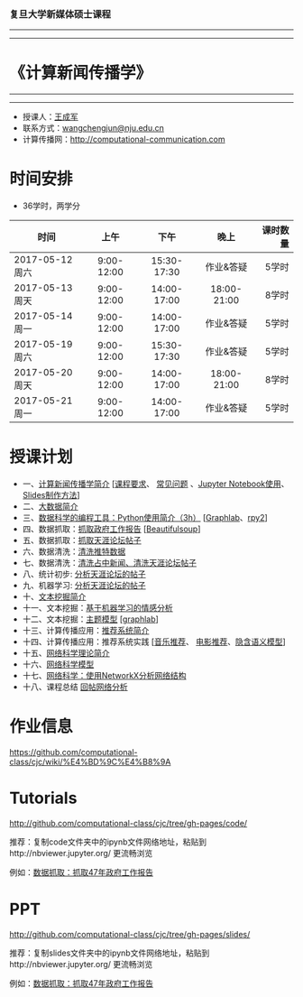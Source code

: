 ### 复旦大学新媒体硕士课程

***
***
# 《计算新闻传播学》
***
***

- 授课人：[王成军](http://chengjun.github.io)
- 联系方式：wangchengjun@nju.edu.cn
- 计算传播网：http://computational-communication.com



# 时间安排

- 36学时，两学分


| 时间          |  上午         |    下午   |晚上        | 课时数量   |
| -------------|:-------------:|:-------------:|:-------------:|-----:|
| 2017-05-12 周六| 9:00-12:00 | 15:30-17:30 | 作业&答疑 | 5学时
| 2017-05-13 周天 | 9:00-12:00 | 14:00-17:00 | 18:00-21:00 | 8学时|
| 2017-05-14 周一 | 9:00-12:00 | 14:00-17:00 | 作业&答疑 | 5学时|
| 2017-05-19 周六 | 9:00-12:00 | 15:30-17:30 | 作业&答疑 | 5学时|
| 2017-05-20 周天 | 9:00-12:00| 14:00-17:00 | 18:00-21:00| 8学时|
| 2017-05-21 周一 | 9:00-12:00 | 14:00-17:00 | 作业&答疑 | 5学时|

# 授课计划

- 一、[计算新闻传播学简介](http://nbviewer.jupyter.org/github/computational-class/cjc/blob/gh-pages/slides/01.intro2cjc.slides.html#) [[课程要求](http://nbviewer.jupyter.org/github/computational-class/cjc/blob/gh-pages/slides/0.about2cjc.slides.html#/)、 [常见问题](http://nbviewer.jupyter.org/github/computational-class/cjc/blob/gh-pages/slides/0.common_questions.slides.html#/) 、[Jupyter Notebook使用](http://nbviewer.jupyter.org/github/computational-class/cjc/blob/gh-pages/slides/01.jupyter_notebook.slides.html#/)、 [Slides制作方法](http://nbviewer.jupyter.org/github/computational-class/cjc/blob/gh-pages/slides/01.slides.slides.html#/)]
- 二、[大数据简介 ](http://nbviewer.jupyter.org/github/computational-class/cjc/blob/gh-pages/slides/02.bigdata.slides.html#/)
- 三、[数据科学的编程工具：Python使用简介（3h）](http://nbviewer.jupyter.org/github/computational-class/cjc/blob/gh-pages/slides/03.python_intro.slides.html#/) [[Graphlab](http://nbviewer.jupyter.org/github/computational-class/cjc/blob/gh-pages/slides/03.graphlab.slides.html#/)、[rpy2](http://nbviewer.jupyter.org/github/computational-class/cjc/blob/gh-pages/slides/03.rpy2.slides.html#/)]
- 四、数据抓取：[抓取政府工作报告](http://nbviewer.jupyter.org/github/computational-class/cjc/blob/gh-pages/slides/04.PythonCrawlerGovernmentReport.slides.html#/) [[Beautifulsoup](http://nbviewer.jupyter.org/github/computational-class/cjc/blob/gh-pages/slides/04.PythonCrawler_beautifulsoup.slides.html#/)]
- 五、数据抓取：[抓取天涯论坛帖子](http://nbviewer.jupyter.org/github/computational-class/cjc/blob/gh-pages/slides/05.PythonCrawler_tianya_threads.slides.html#/)
- 六、数据清洗：[清洗推特数据](http://nbviewer.jupyter.org/github/computational-class/cjc/blob/gh-pages/slides/06.data_cleaning_Tweets.slides.html#/)
- 七、数据清洗：[清洗占中新闻、清洗天涯论坛帖子](http://nbviewer.jupyter.org/github/computational-class/cjc/blob/gh-pages/slides/07.data_cleaning_occupy_central_news.slides.html#/)
- 八、统计初步: [分析天涯论坛的帖子](http://nbviewer.jupyter.org/github/computational-class/cjc/blob/gh-pages/slides/08.analyzing_tianya_thread_network.slides.html#/)
- 九、机器学习: [分析天涯论坛的帖子](http://nbviewer.jupyter.org/github/computational-class/cjc/blob/gh-pages/slides/09.machine_learning_with_sklearn.slides.html#/)
- 十、[文本挖掘简介](http://nbviewer.jupyter.org/github/computational-class/cjc/blob/gh-pages/slides/10.text_minning_gov_report.slides.html#/)
- 十一、文本挖掘：[基于机器学习的情感分析](http://nbviewer.jupyter.org/github/computational-class/cjc/blob/gh-pages/slides/11.sentiment_classifier.slides.html#/)
- 十二、文本挖掘：[主题模型](http://nbviewer.jupyter.org/github/computational-class/cjc/blob/gh-pages/slides/12.topic_models.slides.html#/) [[graphlab](http://nbviewer.jupyter.org/github/computational-class/cjc/blob/gh-pages/slides/12.topic-models-with-graphlab.slides.html#/)]
- 十三、计算传播应用：[推荐系统简介](http://nbviewer.jupyter.org/github/computational-class/cjc/blob/gh-pages/slides/13.recsys_intro.slides.html#/)
- 十四、计算传播应用：推荐系统实践 [[音乐推荐](http://nbviewer.jupyter.org/github/computational-class/cjc/blob/gh-pages/slides/14.millionsong.slides.html#/)、 [电影推荐](http://nbviewer.jupyter.org/github/computational-class/cjc/blob/gh-pages/slides/14.movielens_recommendation-systems.slides.html#/)、[隐含语义模型](http://nbviewer.jupyter.org/github/computational-class/cjc/blob/gh-pages/slides/14.matrix-factorization-demo.slides.html#/)]
- 十五、[网络科学理论简介](http://nbviewer.jupyter.org/github/computational-class/cjc/blob/gh-pages/slides/15.network_science_intro.slides.html#/)
- 十六、[网络科学模型](http://nbviewer.jupyter.org/github/computational-class/cjc/blob/gh-pages/slides/16.network_science_models.slides.html#/)
- 十七、[网络科学：使用NetworkX分析网络结构](http://nbviewer.jupyter.org/github/computational-class/cjc/blob/gh-pages/slides/17.networkx.slides.html#/)
- 十八、课程总结 [回帖网络分析](http://nbviewer.jupyter.org/github/computational-class/cjc/blob/gh-pages/slides/18.network_analysis_of_tianya_bbs.slides.html#/)


# 作业信息

https://github.com/computational-class/cjc/wiki/%E4%BD%9C%E4%B8%9A

# Tutorials
http://github.com/computational-class/cjc/tree/gh-pages/code/

推荐：复制code文件夹中的ipynb文件网络地址，粘贴到http://nbviewer.jupyter.org/ 更流畅浏览

例如：[数据抓取：抓取47年政府工作报告](http://nbviewer.jupyter.org/github/computational-class/cjc/blob/gh-pages/code/04.PythonCrawlerGovernmentReport.ipynb)

# PPT
http://github.com/computational-class/cjc/tree/gh-pages/slides/

推荐：复制slides文件夹中的ipynb文件网络地址，粘贴到http://nbviewer.jupyter.org/ 更流畅浏览

例如：[数据抓取：抓取47年政府工作报告](http://nbviewer.jupyter.org/github/computational-class/cjc/blob/gh-pages/slides/04.PythonCrawlerGovernmentReport.slides.html#/)
